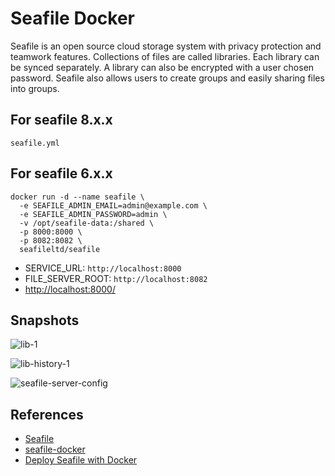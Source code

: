 # Seafile Docker

Seafile is an open source cloud storage system with privacy protection and teamwork features. Collections of files are called libraries. Each library can be synced separately. A library can also be encrypted with a user chosen password. Seafile also allows users to create groups and easily sharing files into groups.

## For seafile 8.x.x
`seafile.yml`

## For seafile 6.x.x
```
docker run -d --name seafile \
  -e SEAFILE_ADMIN_EMAIL=admin@example.com \
  -e SEAFILE_ADMIN_PASSWORD=admin \
  -v /opt/seafile-data:/shared \
  -p 8000:8000 \
  -p 8082:8082 \
  seafileltd/seafile
```

- SERVICE_URL: `http://localhost:8000`
- FILE_SERVER_ROOT: `http://localhost:8082`
- [http://localhost:8000/](http://localhost:8000/)

## Snapshots
![lib-1](https://cloud.seafile.com/seafhttp/files/cc4c1815-3659-48ca-8adf-c161da458b0c/lib-1.png)

![lib-history-1](https://cloud.seafile.com/seafhttp/files/7e7f0342-f852-4947-9afa-30b3a3a63098/lib-history-1.png)

![seafile-server-config](https://manual.seafile.com/images/seafile-server-config.png)

## References
- [Seafile](https://github.com/haiwen/seafile)
- [seafile-docker](https://github.com/haiwen/seafile-docker)
- [Deploy Seafile with Docker](https://manual.seafile.com/docker/deploy_seafile_with_docker/)